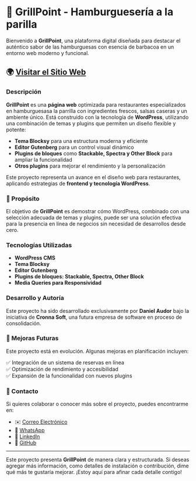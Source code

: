 # 🍔 GrillPoint - Hamburguesería a la parilla
Bienvenido a **GrillPoint**, una plataforma digital diseñada para destacar el auténtico sabor de las hamburguesas con esencia de barbacoa en un entorno web moderno y funcional.

## 🌍 [Visitar el Sitio Web](https://cronna-soft.github.io/hamburgueseria-grillpoint/)

### Descripción
**GrillPoint** es una **página web** optimizada para restaurantes especializados en hamburguesasa la parrilla con ingredientes frescos, salsas caseras y un ambiente único. Está construido con la tecnología de **WordPress**, utilizando una combinación de temas y plugins que permiten un diseño flexible y potente:

- **Tema Blocksy** para una estructura moderna y eficiente  
- **Editor Gutenberg** para un control visual dinámico  
- **Plugins de bloques** como **Stackable, Spectra y Other Block** para ampliar la funcionalidad  
- **Otros plugins** para mejorar el rendimiento y la personalización  

Este proyecto representa un avance en el diseño web para restaurantes, aplicando estrategias de **frontend y tecnología WordPress**.

### 🎯 Propósito
El objetivo de **GrillPoint** es demostrar cómo WordPress, combinado con una selección adecuada de temas y plugins, puede ser una solución efectiva para la presencia en línea de negocios sin necesidad de desarrollos desde cero.

### Tecnologías Utilizadas
- **WordPress CMS**  
- **Tema Blocksy**  
- **Editor Gutenberg**  
- **Plugins de bloques: Stackable, Spectra, Other Block**  
- **Media Queries para Responsividad**  

### Desarrollo y Autoría
Este proyecto ha sido desarrollado exclusivamente por **Daniel Audor** bajo la iniciativa de **Cronna Soft**, una futura empresa de software en proceso de consolidación.

### 🚀 Mejoras Futuras
Este proyecto está en evolución. Algunas mejoras en planificación incluyen:

✅ Integración de un sistema de reservas en línea  
✅ Optimización de rendimiento y accesibilidad  
✅ Expansión de la funcionalidad con nuevos plugins  

### 📩 Contacto
Si quieres colaborar o conocer más sobre el proyecto, puedes encontrarme en:
- ✉️ [Correo Electrónico](MAILTO:cronna2322@gmail.com)
- 💬 [WhatsApp](https://api.whatsapp.com/send?phone=573175403782)
- 🔗 [LinkedIn](https://linkedin.com/in/dannnor/)  
- 🐙 [GitHub](https://github.com/Cronna-soft/)  

---
Este proyecto presenta **GrillPoint** de manera clara y estructurada. Si deseas agregar más información, como detalles de instalación o contribución, dime qué más te gustaría mejorar. ¡Estoy aquí para afinar cada detalle contigo!
